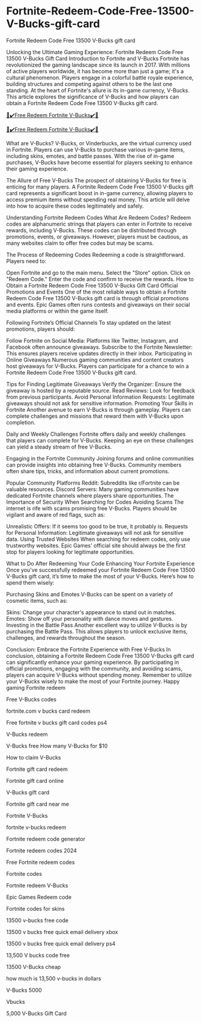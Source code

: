 # Fortnite-Redeem-Code-Free-13500-V-Bucks-gift-card
Fortnite Redeem Code Free 13500 V-Bucks gift card


Unlocking the Ultimate Gaming Experience: Fortnite Redeem Code Free 13500 V-Bucks Gift Card
Introduction to Fortnite and V-Bucks
Fortnite has revolutionized the gaming landscape since its launch in 2017. With millions of active players worldwide, it has become more than just a game; it's a cultural phenomenon. Players engage in a colorful battle royale experience, building structures and competing against others to be the last one standing. At the heart of Fortnite's allure is its in-game currency, V-Bucks. This article explores the significance of V-Bucks and how players can obtain a Fortnite Redeem Code Free 13500 V-Bucks gift card.


[🎁✔️Free Redeem Fortnite V-Bucks✔️🎁](https://www.buyredeemcodee.com/)

[🎁✔️Free Redeem Fortnite V-Bucks✔️🎁](https://www.buyredeemcodee.com/)


What are V-Bucks?
V-Bucks, or Vinderbucks, are the virtual currency used in Fortnite. Players can use V-Bucks to purchase various in-game items, including skins, emotes, and battle passes. With the rise of in-game purchases, V-Bucks have become essential for players seeking to enhance their gaming experience.

The Allure of Free V-Bucks
The prospect of obtaining V-Bucks for free is enticing for many players. A Fortnite Redeem Code Free 13500 V-Bucks gift card represents a significant boost in in-game currency, allowing players to access premium items without spending real money. This article will delve into how to acquire these codes legitimately and safely.

Understanding Fortnite Redeem Codes
What Are Redeem Codes?
Redeem codes are alphanumeric strings that players can enter in Fortnite to receive rewards, including V-Bucks. These codes can be distributed through promotions, events, or giveaways. However, players must be cautious, as many websites claim to offer free codes but may be scams.

The Process of Redeeming Codes
Redeeming a code is straightforward. Players need to:

Open Fortnite and go to the main menu.
Select the "Store" option.
Click on "Redeem Code."
Enter the code and confirm to receive the rewards.
How to Obtain a Fortnite Redeem Code Free 13500 V-Bucks Gift Card
Official Promotions and Events
One of the most reliable ways to obtain a Fortnite Redeem Code Free 13500 V-Bucks gift card is through official promotions and events. Epic Games often runs contests and giveaways on their social media platforms or within the game itself.

Following Fortnite’s Official Channels
To stay updated on the latest promotions, players should:

Follow Fortnite on Social Media: Platforms like Twitter, Instagram, and Facebook often announce giveaways.
Subscribe to the Fortnite Newsletter: This ensures players receive updates directly in their inbox.
Participating in Online Giveaways
Numerous gaming communities and content creators host giveaways for V-Bucks. Players can participate for a chance to win a Fortnite Redeem Code Free 13500 V-Bucks gift card.

Tips for Finding Legitimate Giveaways
Verify the Organizer: Ensure the giveaway is hosted by a reputable source.
Read Reviews: Look for feedback from previous participants.
Avoid Personal Information Requests: Legitimate giveaways should not ask for sensitive information.
Promoting Your Skills in Fortnite
Another avenue to earn V-Bucks is through gameplay. Players can complete challenges and missions that reward them with V-Bucks upon completion.

Daily and Weekly Challenges
Fortnite offers daily and weekly challenges that players can complete for V-Bucks. Keeping an eye on these challenges can yield a steady stream of free V-Bucks.

Engaging in the Fortnite Community
Joining forums and online communities can provide insights into obtaining free V-Bucks. Community members often share tips, tricks, and information about current promotions.

Popular Community Platforms
Reddit: Subreddits like r/Fortnite can be valuable resources.
Discord Servers: Many gaming communities have dedicated Fortnite channels where players share opportunities.
The Importance of Security When Searching for Codes
Avoiding Scams
The internet is rife with scams promising free V-Bucks. Players should be vigilant and aware of red flags, such as:

Unrealistic Offers: If it seems too good to be true, it probably is.
Requests for Personal Information: Legitimate giveaways will not ask for sensitive data.
Using Trusted Websites
When searching for redeem codes, only use trustworthy websites. Epic Games' official site should always be the first stop for players looking for legitimate opportunities.

What to Do After Redeeming Your Code
Enhancing Your Fortnite Experience
Once you've successfully redeemed your Fortnite Redeem Code Free 13500 V-Bucks gift card, it’s time to make the most of your V-Bucks. Here’s how to spend them wisely:

Purchasing Skins and Emotes
V-Bucks can be spent on a variety of cosmetic items, such as:

Skins: Change your character's appearance to stand out in matches.
Emotes: Show off your personality with dance moves and gestures.
Investing in the Battle Pass
Another excellent way to utilize V-Bucks is by purchasing the Battle Pass. This allows players to unlock exclusive items, challenges, and rewards throughout the season.

Conclusion: Embrace the Fortnite Experience with Free V-Bucks
In conclusion, obtaining a Fortnite Redeem Code Free 13500 V-Bucks gift card can significantly enhance your gaming experience. By participating in official promotions, engaging with the community, and avoiding scams, players can acquire V-Bucks without spending money. Remember to utilize your V-Bucks wisely to make the most of your Fortnite journey. Happy gaming
Fortnite redeem

Free V-Bucks codes

fortnite.com v bucks card redeem

Free fortnite v bucks gift card codes ps4

V-Bucks redeem

V-Bucks free
How many V-Bucks for $10

How to claim V-Bucks

Fortnite gift card redeem

Fortnite gift card online

V-Bucks gift card

Fortnite gift card near me

Fortnite V-Bucks

fortnite v-bucks redeem

Fortnite redeem code generator

Fortnite redeem codes 2024

Free Fortnite redeem codes

Fortnite codes

Fortnite redeem V-Bucks

Epic Games Redeem code

Fortnite codes for skins

13500 v-bucks free code

13500 v bucks free quick email delivery xbox

13500 v bucks free quick email delivery ps4

13,500 V bucks code free

13500 V-Bucks cheap

how much is 13,500 v-bucks in dollars

V-Bucks 5000

Vbucks

5,000 V-Bucks Gift Card
